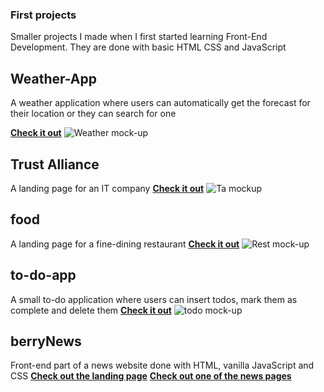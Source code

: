 ### First projects
Smaller projects I made when I first started learning Front-End Development. 
They are done with basic HTML CSS and JavaScript

## Weather-App
A weather application where users can automatically get the forecast for their location or they can search for one 

**[Check it out](https://alexmsc96.github.io/weather-app2.1/)**
![Weather mock-up](https://user-images.githubusercontent.com/62430558/115125744-e3479580-9fd2-11eb-8048-1bc951b842d3.png)



## Trust Alliance
A landing page for an IT company 
**[Check it out](https://alexmsc96.github.io/ta/)**
![Ta mockup](https://user-images.githubusercontent.com/62430558/115125774-05d9ae80-9fd3-11eb-9dd5-bbd204535cbc.png)


## food
A landing page for a fine-dining restaurant
**[Check it out](https://alexmsc96.github.io/restaurantv2/)**
![Rest mock-up](https://user-images.githubusercontent.com/62430558/115125768-007c6400-9fd3-11eb-826b-7c9d71f3eb6a.png)


## to-do-app
A small to-do application where users can insert todos, mark them as complete and delete them
**[Check it out](https://alexmsc96.github.io/todo-app/)**
![todo mock-up](https://user-images.githubusercontent.com/62430558/115125775-096d3580-9fd3-11eb-9f48-29b9dee31e1b.png)

## berryNews
Front-end part of a news website done with HTML, vanilla JavaScript and CSS
**[Check out the landing page](https://alexmsc96.github.io/berry/)**
**[Check out one of the news pages](https://alexmsc96.github.io/berry/netherlands-en-am.html?)**
